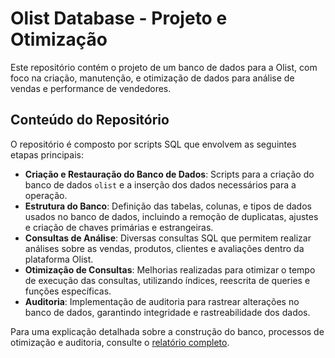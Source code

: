 # Olist Database - Projeto e Otimização

Este repositório contém o projeto de um banco de dados para a Olist, com foco na criação, manutenção, e otimização de dados para análise de vendas e performance de vendedores. 

## Conteúdo do Repositório

O repositório é composto por scripts SQL que envolvem as seguintes etapas principais:

- **Criação e Restauração do Banco de Dados**: Scripts para a criação do banco de dados `olist` e a inserção dos dados necessários para a operação.
- **Estrutura do Banco**: Definição das tabelas, colunas, e tipos de dados usados no banco de dados, incluindo a remoção de duplicatas, ajustes e criação de chaves primárias e estrangeiras.
- **Consultas de Análise**: Diversas consultas SQL que permitem realizar análises sobre as vendas, produtos, clientes e avaliações dentro da plataforma Olist.
- **Otimização de Consultas**: Melhorias realizadas para otimizar o tempo de execução das consultas, utilizando índices, reescrita de queries e funções específicas.
- **Auditoria**: Implementação de auditoria para rastrear alterações no banco de dados, garantindo integridade e rastreabilidade dos dados.

Para uma explicação detalhada sobre a construção do banco, processos de otimização e auditoria, consulte o [relatório completo]([relatorio.md](https://github.com/DEVLevid/APBD_OLIST/blob/main/Relatorio.md)).
